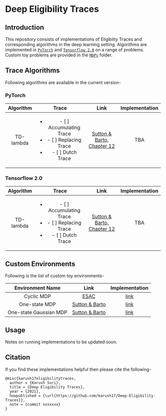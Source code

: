 # Deep Eligibility Traces

## Introduction
This repository consists of implementations of Eligiblity Traces and corresponding algorithms in the deep learning setting. Algorithms are implemented in [`PyTorch`](Pytorch/) and [`Tensorflow 2.0`](Tensorflow/) on a range of problems. Custom toy problems are provided in the [`MDPs`](MDPs/) folder.

## Trace Algorithms
Following algorithms are available in the current version-

### PyTorch
|Algorithm|Trace|Link|Implementation|
|:-------:|:---:|:--:|:------------:|
|TD-lambda|<ul><li>- [ ] Accumulating Trace</li><li>- [ ] Replacing Trace</li><li>- [ ] Dutch Trace</li></ul>|[Sutton & Barto, Chapter 12](http://incompleteideas.net/book/RLbook2020.pdf)|TBA|

### Tensorflow 2.0
|Algorithm|Trace|Link|Implementation|
|:-------:|:---:|:--:|:------------:|
|TD-lambda|<ul><li>- [ ] Accumulating Trace</li><li>- [ ] Replacing Trace</li><li>- [ ] Dutch Trace</li></ul>|[Sutton & Barto, Chapter 12](http://incompleteideas.net/book/RLbook2020.pdf)|TBA|


## Custom Environments
Following is the list of custom toy environments-

|Environment Name|Link|Implementation|
|:--------------:|:--:|:------------:|
|Cyclic MDP|[ESAC](https://arxiv.org/pdf/2007.13690.pdf)|[link](MDPs/cyclic_mdp.py)|
|One-state MDP|[Sutton & Barto](http://incompleteideas.net/book/RLbook2020.pdf)|[link](MDPs/one_state_mdp.py)|
|One-state Gaussian MDP|[Sutton & Barto](http://incompleteideas.net/book/RLbook2020.pdf)|[link](MDPs/one_state_gaussian_mdp.py)|

## Usage
Notes on running implementations to be updated soon.

## Citation
If you find these implementations helpful then please cite the following-
```
@misc{karush17eligibilitytraces,
  author = {Karush Suri},
  title = {Deep Eligibility Traces},
  year = {2021},
  howpublished = {\url{https://github.com/karush17/Deep-Eligibility-Traces}},
  note = {commit xxxxxxx}
}
```


